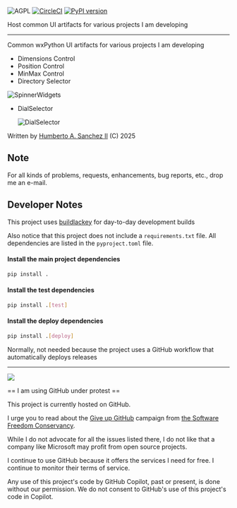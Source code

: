 ![](https://github.com/hasii2011/code-ally-basic/blob/master/developer/agpl-license-web-badge-version-2-256x48.png "AGPL")
[![CircleCI](https://dl.circleci.com/status-badge/img/gh/hasii2011/code-ally-advanced/tree/master.svg?style=shield)](https://dl.circleci.com/status-badge/redirect/gh/hasii2011/code-ally-advanced/tree/master)
[![PyPI version](https://badge.fury.io/py/codeallyadvanced.svg)](https://badge.fury.io/py/codeallyadvanced)

Host common UI artifacts for various projects I am developing

___
Common wxPython UI artifacts for various projects I am developing

* Dimensions Control
* Position Control
* MinMax Control
* Directory Selector

![SpinnerWidgets](./developer/SpinnerWidgets.png)

* DialSelector

    ![DialSelector](./developer/DialSelector.png)

Written by <a href="mailto:email@humberto.a.sanchez.ii@gmail.com?subject=Hello Humberto">Humberto A. Sanchez II</a>  (C) 2025

## Note
For all kinds of problems, requests, enhancements, bug reports, etc., drop me an e-mail.

## Developer Notes
This project uses [buildlackey](https://github.com/hasii2011/buildlackey) for day-to-day development builds

Also notice that this project does not include a `requirements.txt` file.  All dependencies are listed in the `pyproject.toml` file.

#### Install the main project dependencies

```bash
pip install .
```

#### Install the test dependencies

```bash
pip install .[test]
```

#### Install the deploy dependencies

```bash
pip install .[deploy]
```

Normally, not needed because the project uses a GitHub workflow that automatically deploys releases

---

![](https://github.com/hasii2011/code-ally-basic/blob/master/developer/SillyGitHub.png)

== I am using GitHub under protest ==

This project is currently hosted on GitHub.  

I urge you to read about the [Give up GitHub](https://GiveUpGitHub.org) campaign from [the Software Freedom Conservancy](https://sfconservancy.org).

While I do not advocate for all the issues listed there, I do not like that  a company like Microsoft may profit from open source projects.

I continue to use GitHub because it offers the services I need for free.  I continue to monitor their terms of service.

Any use of this project's code by GitHub Copilot, past or present, is done  without our permission.  We do not consent to GitHub's use of this project's  code in Copilot.

